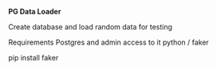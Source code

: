 **PG Data Loader**

Create database and load random data for testing

Requirements
Postgres and admin access to it
python / faker

pip install faker

